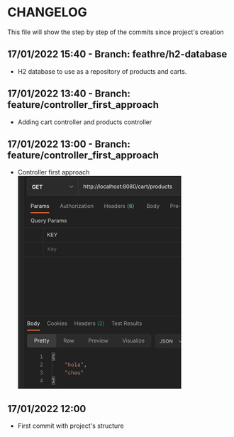 
# CHANGELOG

This file will show the step by step of the commits since project's creation

## 17/01/2022 15:40 - Branch: feathre/h2-database
- H2 database to use as a repository of products and carts.
  
## 17/01/2022 13:40 - Branch: feature/controller_first_approach
- Adding cart controller and products controller
  
## 17/01/2022 13:00 - Branch: feature/controller_first_approach
- Controller first approach
![img.png](img.png)

## 17/01/2022 12:00
- First commit with project's structure